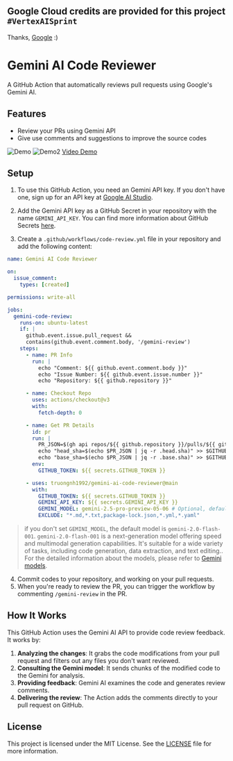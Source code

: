 ## Google Cloud credits are provided for this project `#VertexAISprint`
Thanks, [Google](https://github.com/google) :)

# Gemini AI Code Reviewer

A GitHub Action that automatically reviews pull requests using Google's Gemini AI.

## Features

- Review your PRs using Gemini API
- Give use comments and suggestions to improve the source codes

![Demo](./Demo.png)
![Demo2](./Demo2.png)
[Video Demo](https://www.youtube.com/watch?v=pc1ffEFMIQo)

## Setup

1. To use this GitHub Action, you need an Gemini API key. If you don't have one, sign up for an API key
   at [Google AI Studio](https://makersuite.google.com/app/apikey).

2. Add the Gemini API key as a GitHub Secret in your repository with the name `GEMINI_API_KEY`. You can find more
   information about GitHub Secrets [here](https://docs.github.com/en/actions/reference/encrypted-secrets).

3. Create a `.github/workflows/code-review.yml` file in your repository and add the following content:

```yaml
name: Gemini AI Code Reviewer

on:
  issue_comment:
    types: [created]

permissions: write-all

jobs:
  gemini-code-review:
    runs-on: ubuntu-latest
    if: |
      github.event.issue.pull_request &&
      contains(github.event.comment.body, '/gemini-review')
    steps:
      - name: PR Info
        run: |
          echo "Comment: ${{ github.event.comment.body }}"
          echo "Issue Number: ${{ github.event.issue.number }}"
          echo "Repository: ${{ github.repository }}"

      - name: Checkout Repo
        uses: actions/checkout@v3
        with:
          fetch-depth: 0

      - name: Get PR Details
        id: pr
        run: |
          PR_JSON=$(gh api repos/${{ github.repository }}/pulls/${{ github.event.issue.number }})
          echo "head_sha=$(echo $PR_JSON | jq -r .head.sha)" >> $GITHUB_OUTPUT
          echo "base_sha=$(echo $PR_JSON | jq -r .base.sha)" >> $GITHUB_OUTPUT
        env:
          GITHUB_TOKEN: ${{ secrets.GITHUB_TOKEN }}

      - uses: truongnh1992/gemini-ai-code-reviewer@main
        with:
          GITHUB_TOKEN: ${{ secrets.GITHUB_TOKEN }}
          GEMINI_API_KEY: ${{ secrets.GEMINI_API_KEY }}
          GEMINI_MODEL: gemini-2.5-pro-preview-05-06 # Optional, default is `gemini-1.5-flash-002`
          EXCLUDE: "*.md,*.txt,package-lock.json,*.yml,*.yaml"
```
> if you don't set `GEMINI_MODEL`, the default model is `gemini-2.0-flash-001`. `gemini-2.0-flash-001` is a next-generation model offering speed and multimodal generation capabilities.  It's suitable for a wide variety of tasks, including code generation, data extraction, and text editing.. For the detailed information about the models, please refer to [Gemini models](https://ai.google.dev/gemini-api/docs/models/gemini).
4. Commit codes to your repository, and working on your pull requests.
5. When you're ready to review the PR, you can trigger the workflow by commenting `/gemini-review` in the PR.

## How It Works

This GitHub Action uses the Gemini AI API to provide code review feedback. It works by:

1. **Analyzing the changes**: It grabs the code modifications from your pull request and filters out any files you don't want reviewed.
2. **Consulting the Gemini model**: It sends chunks of the modified code to the Gemini for analysis.
3. **Providing feedback**: Gemini AI examines the code and generates review comments.
4. **Delivering the review**: The Action adds the comments directly to your pull request on GitHub.

## License

This project is licensed under the MIT License. See the [LICENSE](LICENSE) file for more information.
